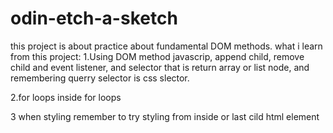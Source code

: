 # odin-etch-a-sketch
this project is about practice about fundamental DOM methods.
what i learn from this project:
1.Using DOM method javascrip, append child, remove child and event listener, and selector that is return array or list node, and remembering querry selector is css slector.

2.for loops inside for loops

3 when styling remember to try styling from inside or last cild html element